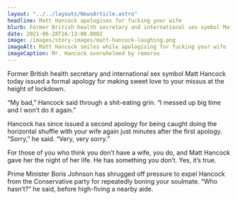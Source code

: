 ```yaml
---
layout: "../../layouts/NewsArticle.astro"
headline: Matt Hancock apologises for fucking your wife
blurb: Former British health secretary and international sex symbol Matt Hancock today issued a formal apology for making sweet love to your missus at the height of lockdown.
date: 2021-06-28T16:13:00.000Z
image: /images/story-images/matt-hancock-laughing.png
imageAlt: Matt Hancock smiles while apologising for fucking your wife
imageCaption: Mr. Hancock overwhelmed by remorse
---
```


Former British health secretary and international sex symbol Matt Hancock today issued a formal apology for making sweet love to your missus at the height of lockdown.

“My bad,” Hancock said through a shit-eating grin. “I messed up big time and I won’t do it again.”

Hancock has since issued a second apology for being caught doing the horizontal shuffle with your wife again just minutes after the first apology. “Sorry,” he said. “Very, very sorry.”

For those of you who think you don’t have a wife, you do, and Matt Hancock gave her the night of her life. He has something you don’t. Yes, it’s true.

Prime Minister Boris Johnson has shrugged off pressure to expel Hancock from the Conservative party for repeatedly boning your soulmate. “Who hasn’t?” he said, before high-fiving a nearby aide.
